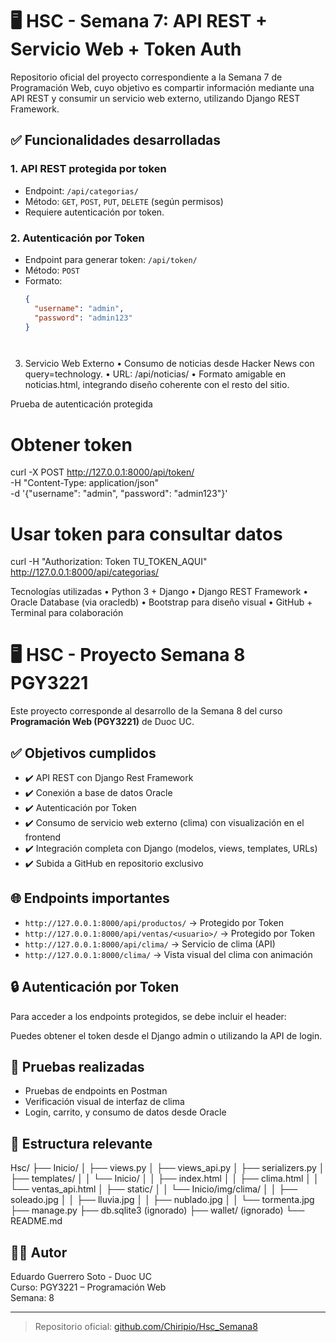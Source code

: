 # 🖥️ HSC - Semana 7: API REST + Servicio Web + Token Auth

Repositorio oficial del proyecto correspondiente a la Semana 7 de Programación Web, cuyo objetivo es compartir información mediante una API REST y consumir un servicio web externo, utilizando Django REST Framework.

## ✅ Funcionalidades desarrolladas

### 1. API REST protegida por token
- Endpoint: `/api/categorias/`
- Método: `GET`, `POST`, `PUT`, `DELETE` (según permisos)
- Requiere autenticación por token.

### 2. Autenticación por Token
- Endpoint para generar token: `/api/token/`
- Método: `POST`
- Formato:
  ```json
  {
    "username": "admin",
    "password": "admin123"
  }




3. Servicio Web Externo
	•	Consumo de noticias desde Hacker News con query=technology.
	•	URL: /api/noticias/
	•	Formato amigable en noticias.html, integrando diseño coherente con el resto del sitio.


Prueba de autenticación protegida


# Obtener token

curl -X POST http://127.0.0.1:8000/api/token/ \
-H "Content-Type: application/json" \
-d '{"username": "admin", "password": "admin123"}'

# Usar token para consultar datos
curl -H "Authorization: Token TU_TOKEN_AQUI" http://127.0.0.1:8000/api/categorias/


Tecnologías utilizadas
	•	Python 3 + Django
	•	Django REST Framework
	•	Oracle Database (via oracledb)
	•	Bootstrap para diseño visual
	•	GitHub + Terminal para colaboración

# 🖥️ HSC - Proyecto Semana 8 PGY3221

Este proyecto corresponde al desarrollo de la Semana 8 del curso **Programación Web (PGY3221)** de Duoc UC.

## ✅ Objetivos cumplidos

- ✔️ API REST con Django Rest Framework
- ✔️ Conexión a base de datos Oracle
- ✔️ Autenticación por Token
- ✔️ Consumo de servicio web externo (clima) con visualización en el frontend
- ✔️ Integración completa con Django (modelos, views, templates, URLs)
- ✔️ Subida a GitHub en repositorio exclusivo

## 🌐 Endpoints importantes

- `http://127.0.0.1:8000/api/productos/` → Protegido por Token
- `http://127.0.0.1:8000/api/ventas/<usuario>/` → Protegido por Token
- `http://127.0.0.1:8000/api/clima/` → Servicio de clima (API)
- `http://127.0.0.1:8000/clima/` → Vista visual del clima con animación

## 🔒 Autenticación por Token

Para acceder a los endpoints protegidos, se debe incluir el header:

Puedes obtener el token desde el Django admin o utilizando la API de login.

## 🧪 Pruebas realizadas

- Pruebas de endpoints en Postman
- Verificación visual de interfaz de clima
- Login, carrito, y consumo de datos desde Oracle

## 📁 Estructura relevante

Hsc/
├── Inicio/
│   ├── views.py
│   ├── views_api.py
│   ├── serializers.py
│   ├── templates/
│   │   └── Inicio/
│   │       ├── index.html
│   │       ├── clima.html
│   │       └── ventas_api.html
│   ├── static/
│   │   └── Inicio/img/clima/
│   │       ├── soleado.jpg
│   │       ├── lluvia.jpg
│   │       ├── nublado.jpg
│   │       └── tormenta.jpg
├── manage.py
├── db.sqlite3 (ignorado)
├── wallet/ (ignorado)
└── README.md


## 👨‍💻 Autor

Eduardo Guerrero Soto - Duoc UC  
Curso: PGY3221 – Programación Web  
Semana: 8

---

> Repositorio oficial: [github.com/Chiripio/Hsc_Semana8](https://github.com/Chiripio/Hsc_Semana8)

